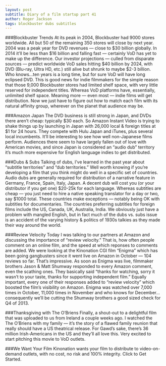 ```yaml
---
layout: post
subtitle: Diary of a film startup part 41
author: Roger Jackson
tags: blockbuster dubs subtitles
---
```

###Blockbuster Trends
At its peak in 2004, Blockbuster had 9000 stores worldwide. All but 50 of the remaining 350 stores will close by next year. 2004 was a peak year for DVD revenues — close to $30 billion globally. In 2014 it’ll be less than $16 billion and falling fast — certainly VoD has yet to make up the difference. Our investor projections — culled from disparate sources — predict worldwide VoD sales hitting $40 billion by 2024, with DVD (Blu-ray, Ultra HD, etc.) still alive but shrunk to maybe $2-3 billion. Who knows…ten years is a long time, but for sure VoD will have long eclipsed DVD. This is good news for indie filmmakers for the simple reason that those 9,000 Blockbuster stores had limited shelf space, with very little reserved for independent titles. Whereas VoD platforms have, essentially, unlimited shelf space. Meaning more — even most — indie films will get distribution. Now we just have to figure out how to match each film with its natural affinity group, wherever on the planet that audience may be.

###Amazon Japan
The DVD business is still strong in Japan, and DVDs there aren’t cheap: typically $30 each. So Amazon Instant Video is trying to shake things up by launching in Japan with 26,000 local & foreign titles at $1 for 24 hours. They compete with Hulu Japan and iTunes, plus several local incumbents. It’ll be interesting to see how well non-Japanese films perform. Audiences there seem to have largely fallen out of love with American movies, and since Japan is considered an “audio dub” territory it’s much more expensive for English language indies to get distributed.

###Dubs & Subs
Talking of dubs, I’ve learned in the past year about “subtitle territories” and “dub territories.” Well worth knowing if you’re developing a film that you think might do well in a specific set of countries. Audio dubs are generally required for distribution of a narrative feature in Germany, France, Spain, Italy, Japan. A decent dub will cost you (or your distributor if you get one) $20-25k for each language. Whereas subtitles are cheap — you just need to hire a native speaking translator for a day or two, say $1000 total. These countries make exceptions — notably being OK with subtitles for documentaries. The countries preferring subtitles for foreign films include the US, Canada, UK, Australia, India. We obviously just have a problem with mangled English, but in fact much of the dubs vs. subs issue is an accident of the varying history & politics of 1930s talkies as they made their way around the world.

###Review Velocity
Today I was talking to our partners at Amazon and discussing the importance of “review velocity.” That is, how often people comment on an online film, and the speed at which reponses to comments are added. We were looking at the Kinonation CGI film “Enigma” which has been going gangbusters since it went live on Amazon in October — 104 reviews so far. That’s impressive. As soon as Enigma was live, filmmaker brothers Jason & Matt Shumway responded to every Amazon comment, even the scathing ones. They basically said “thanks for watching, sorry it wasn’t to your taste, thanks for supporting independent film.” Equally important, every one of their responses added to “review velocity” which boosted the film’s visibility on Amazon. Enigma was watched over 7,000 times in October, 11,000 times in November and who knows for December… consequently we’ll be cutting the Shumway brothers a good sized check for Q4 of 2013.

###Thanksgiving with The O’Briens
Finally, a shout-out to a delightful film that was uploaded to us from Ireland a couple weeks ago. I watched the The O’Briens with my family — it’s the story of a flawed family reunion that really should have a US theatrical release. For Gawd’s sake, there’s 36 million Irish-Americans in the US and they’ll all love this. Very excited to start pitching this movie to VoD outlets.

###We Want Your Film
Kinonation wants your film to distribute to video-on-demand outlets, with no cost, no risk and 100% integrity. Click to Get Started.
